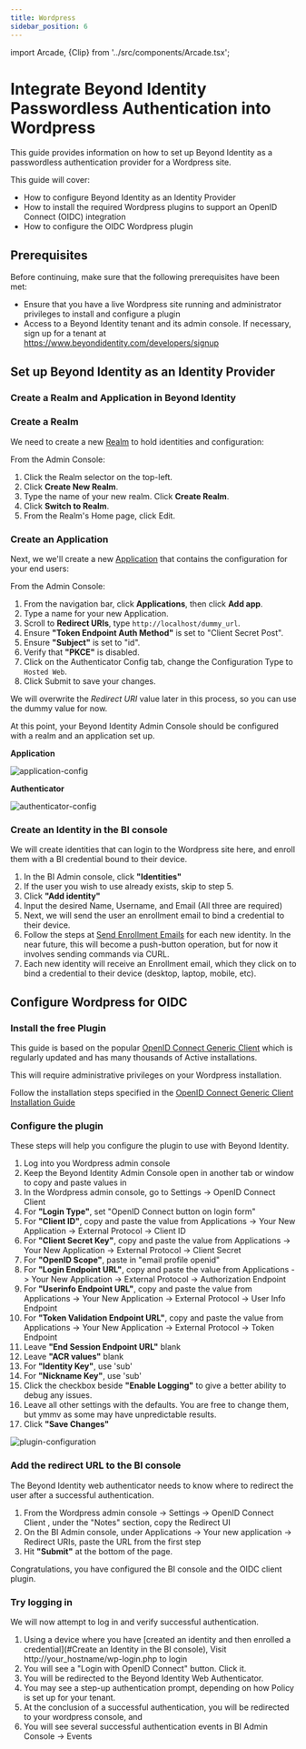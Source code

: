 ```yaml
---
title: Wordpress
sidebar_position: 6
---
```


import Arcade, {Clip} from '../src/components/Arcade.tsx';

# Integrate Beyond Identity Passwordless Authentication into Wordpress

This guide provides information on how to set up Beyond Identity as a passwordless authentication provider for a Wordpress site.

This guide will cover:

- How to configure Beyond Identity as an Identity Provider
- How to install the required Wordpress plugins to support an OpenID Connect (OIDC) integration
- How to configure the OIDC Wordpress plugin

## Prerequisites

Before continuing, make sure that the following prerequisites have been met:

- Ensure that you have a live Wordpress site running and administrator privileges to install and configure a plugin
- Access to a Beyond Identity tenant and its admin console. If necessary, sign up for a tenant at https://www.beyondidentity.com/developers/signup

## Set up Beyond Identity as an Identity Provider

### Create a Realm and Application in Beyond Identity

### Create a Realm

We need to create a new [Realm](https://developer.beyondidentity.com/docs/v1/workflows/realms) to hold identities and configuration:

<Arcade clip={Clip.CreateRealm} />

From the Admin Console:

1. Click the Realm selector on the top-left.
2. Click **Create New Realm**.
3. Type the name of your new realm. Click **Create Realm**.
4. Click **Switch to Realm**.
5. From the Realm's Home page, click Edit.

### Create an Application

Next, we we'll create a new [Application](https://developer.beyondidentity.com/docs/v1/workflows/applications) that contains the configuration for your end users:

<Arcade clip={Clip.CreateApplication} />

From the Admin Console:

1. From the navigation bar, click **Applications**, then click **Add app**.
1. Type a name for your new Application.
1. Scroll to **Redirect URIs**, type `http://localhost/dummy_url`.
1. Ensure **"Token Endpoint Auth Method"** is set to "Client Secret Post".
1. Ensure **"Subject"** is set to "id".
1. Verify that **"PKCE"** is disabled.
1. Click on the Authenticator Config tab, change the Configuration Type to `Hosted Web`.
1. Click Submit to save your changes.

We will overwrite the _Redirect URI_ value later in this process, so you can use the dummy value for now.

At this point, your Beyond Identity Admin Console should be configured with a realm and an application set up.

**Application**

![application-config](/assets/wordpress-application-config.png)

**Authenticator**

![authenticator-config](/assets/wordpress-authenticator-config.png)

### Create an Identity in the BI console

We will create identities that can login to the Wordpress site here, and enroll them with a BI credential bound to their device.

1. In the BI Admin console, click **"Identities"**
1. If the user you wish to use already exists, skip to step 5.
1. Click **"Add identity"**
1. Input the desired Name, Username, and Email (All three are required)
1. Next, we will send the user an enrollment email to bind a credential to their device.
1. Follow the steps at [Send Enrollment Emails](send-enrollment) for each new identity. In the near future, this will become a push-button operation, but for now it involves sending commands via CURL.
1. Each new identity will receive an Enrollment email, which they click on to bind a credential to their device (desktop, laptop, mobile, etc).

## Configure Wordpress for OIDC

### Install the free Plugin

This guide is based on the popular [OpenID Connect Generic Client](https://wordpress.org/plugins/daggerhart-openid-connect-generic/) which is regularly updated and has many thousands of Active installations.

This will require administrative privileges on your Wordpress installation.

Follow the installation steps specified in the [OpenID Connect Generic Client Installation Guide](https://wordpress.org/plugins/daggerhart-openid-connect-generic/#installation)

### Configure the plugin

These steps will help you configure the plugin to use with Beyond Identity.

1. Log into you Wordpress admin console
1. Keep the Beyond Identity Admin Console open in another tab or window to copy and paste values in
1. In the Wordpress admin console, go to Settings -> OpenID Connect Client
1. For **"Login Type"**, set "OpenID Connect button on login form"
1. For **"Client ID"**, copy and paste the value from Applications -> Your New Application -> External Protocol -> Client ID
1. For **"Client Secret Key"**, copy and paste the value from Applications -> Your New Application -> External Protocol -> Client Secret
1. For **"OpenID Scope"**, paste in "email profile openid"
1. For **"Login Endpoint URL"**, copy and paste the value from Applications -> Your New Application -> External Protocol -> Authorization Endpoint
1. For **"Userinfo Endpoint URL"**, copy and paste the value from Applications -> Your New Application -> External Protocol -> User Info Endpoint
1. For **"Token Validation Endpoint URL"**, copy and paste the value from Applications -> Your New Application -> External Protocol -> Token Endpoint
1. Leave **"End Session Endpoint URL"** blank
1. Leave **"ACR values"** blank
1. For **"Identity Key"**, use 'sub'
1. For **"Nickname Key"**, use 'sub'
1. Click the checkbox beside **"Enable Logging"** to give a better ability to debug any issues.
1. Leave all other settings with the defaults. You are free to change them, but ymmv as some may have unpredictable results.
1. Click **"Save Changes"**

![plugin-configuration](/assets/wordpress-plugin-config.png)

### Add the redirect URL to the BI console

The Beyond Identity web authenticator needs to know where to redirect the user after a successful authentication.

1. From the Wordpress admin console -> Settings -> OpenID Connect Client , under the "Notes" section, copy the Redirect UI
1. On the BI Admin console, under Applications -> Your new application -> Redirect URIs, paste the URL from the first step
1. Hit **"Submit"** at the bottom of the page.

Congratulations, you have configured the BI console and the OIDC client plugin.

### Try logging in

We will now attempt to log in and verify successful authentication.

1. Using a device where you have [created an identity and then enrolled a credential](#Create an Identity in the BI console), Visit http://your_hostname/wp-login.php to login
1. You will see a "Login with OpenID Connect" button. Click it.
1. You will be redirected to the Beyond Identity Web Authenticator.
1. You may see a step-up authentication prompt, depending on how Policy is set up for your tenant.
1. At the conclusion of a successful authentication, you will be redirected to your wordpress console, and
1. You will see several successful authentication events in BI Admin Console -> Events
